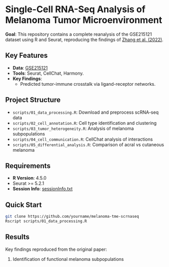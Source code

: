 # Single-Cell RNA-Seq Analysis of Melanoma Tumor Microenvironment  

**Goal**: This repository contains a complete reanalysis of the GSE215121 dataset using R and Seurat, reproducing the findings of [Zhang et al. (2022)](https://doi.org/10.1038/s41467-022-34877-3). 

## Key Features  
- **Data**: [GSE215121](https://www.ncbi.nlm.nih.gov/geo/query/acc.cgi?acc=GSE215121)  
- **Tools**: Seurat, CellChat, Harmony.
- **Key Findings**:    
  - Predicted tumor-immune crosstalk via ligand-receptor networks.  

## Project Structure
- `scripts/01_data_processing.R`: Download and preprocess scRNA-seq data
- `scripts/02_cell_annotation.R`: Cell type identification and clustering
- `scripts/03_tumor_heterogeneity.R`: Analysis of melanoma subpopulations
- `scripts/04_cell_communication.R`: CellChat analysis of interactions
- `scripts/05_differential_analysis.R`: Comparison of acral vs cutaneous melanoma

## Requirements  
- **R Version**: 4.5.0
- Seurat >= 5.2.1
- **Session Info**: [sessionInfo.txt](sessionInfo.txt)  

## Quick Start  
```bash
git clone https://github.com/yourname/melanoma-tme-scrnaseq
Rscript scripts/01_data_processing.R
```

## Results
Key findings reproduced from the original paper:
1. Identification of functional melanoma subpopulations
